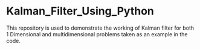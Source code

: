 # Kalman_Filter_Using_Python
This repository is used to demonstrate the working of Kalman filter for both 1 Dimensional and multidimensional problems taken as an example in the code.
